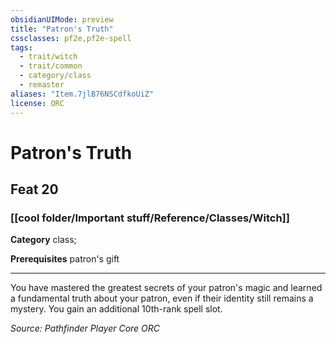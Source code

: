 ```yaml
---
obsidianUIMode: preview
title: "Patron's Truth"
cssclasses: pf2e,pf2e-spell
tags:
  - trait/witch
  - trait/common
  - category/class
  - remaster
aliases: "Item.7jlB76NSCdfkoUiZ"
license: ORC
---
```

# Patron's Truth
## Feat 20
### [[cool folder/Important stuff/Reference/Classes/Witch]]

**Category** class; 



**Prerequisites** patron's gift
* * *
You have mastered the greatest secrets of your patron's magic and learned a fundamental truth about your patron, even if their identity still remains a mystery. You gain an additional 10th-rank spell slot.

*Source: Pathfinder Player Core*
*ORC*